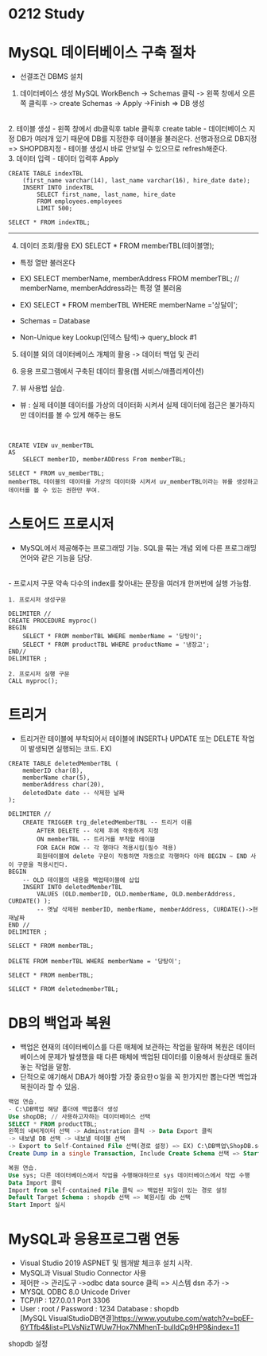 # 0212 Study


# MySQL 데이터베이스 구축 절차
- 선결조건 DBMS 설치
1. 데이터베이스 생성
MySQL WorkBench -> Schemas 클릭 -> 왼쪽 창에서 오른쪽 클릭후 -> create Schemas -> Apply
->Finish => DB 생성
<br>
2. 테이블 생성
- 왼쪽 창에서 db클릭후 table 클릭후 create table
- 데이터베이스 지정
DB가 여러개 있기 때문에 DB를 지정한후 테이블을 불러온다.
선행과정으로 DB지정 => SHOPDB지정
- 테이블 생성시 바로 안보일 수 있으므로 refresh해준다.
<br>
3. 데이터 입력
- 데이터 입력후 Apply

```DB
CREATE TABLE indexTBL
	(first_name varchar(14), last_name varchar(16), hire_date date);
	INSERT INTO indexTBL
		SELECT first_name, last_name, hire_date
		FROM employees.employees
		LIMIT 500;

SELECT * FROM indexTBL;
```
----------------------------
4. 데이터 조회/활용
EX) SELECT * FROM memberTBL(테이블명);
- 특정 열만 불러온다
- EX) SELECT memberName, memberAddress FROM memberTBL; // memberName, memberAddress라는 특정 열 불러옴
- EX) SELECT * FROM memberTBL WHERE memberName ='상달이';
- Schemas = Database 

- Non-Unique key Lookup(인덱스 탐색)-> query_block #1<br>

5. 테이블 외의 데이터베이스 개체의 활용 -> 데이터 백업 및 관리

6. 응용 프로그램에서 구축된 데이터 활용(웹 서비스/애플리케이션)

7. 뷰 사용법 실습.
- 뷰 : 실제 테이블 데이터를 가상의 데이터화 시켜서 실제 데이터에 접근은 불가하지만
데이터를 볼 수 있게 해주는 용도
<br>

```DB
CREATE VIEW uv_memberTBL
AS	
	SELECT memberID, memberADDress From memberTBL;
    
SELECT * FROM uv_memberTBL;
memberTBL 테이블의 데이터를 가상의 데이터화 시켜서 uv_memberTBL이라는 뷰를 생성하고 데이터를 볼 수 있는 권한만 부여.
```

# 스토어드 프로시저
- MySQL에서 제공해주는 프로그래밍 기능. SQL을 묶는 개념 외에 다른 프로그래밍 언어와 같은 기능을 담당.
<br>
- 프로시저 구문 약속
다수의 index를 찾아내는 문장을 여러개 한꺼번에 실행 가능함.

```DB
1. 프로시저 생성구문

DELIMITER // 
CREATE PROCEDURE myproc()
BEGIN
    SELECT * FROM memberTBL WHERE memberName = '당탕이';
    SELECT * FROM productTBL WHERE productName = '냉장고';
END//
DELIMITER ;

2. 프로시저 실행 구문
CALL myproc();
```

# 트리거
- 트리거란 테이블에 부착되어서 테이블에 INSERT나 UPDATE 또는 DELETE 작업이 발생되면 실행되는 코드.
EX)
```DB
CREATE TABLE deletedMemberTBL (
	memberID char(8),
    memberName char(5),
    memberAddress char(20),
    deletedDate date -- 삭제한 날짜
);

DELIMITER // 
	CREATE TRIGGER trg_deletedMemberTBL -- 트리거 이름
		AFTER DELETE -- 삭제 후에 작동하게 지정
		ON memberTBL -- 트리거를 부착할 테이블 
		FOR EACH ROW -- 각 행마다 적용시킴(필수 적용)
        회원테이블에 delete 구문이 작동하면 자동으로 각행마다 아래 BEGIN ~ END 사이 구문을 적용시킨다.
BEGIN
    -- OLD 테이블의 내용을 백업테이블에 삽입
    INSERT INTO deletedMemberTBL
		VALUES (OLD.memberID, OLD.memberName, OLD.memberAddress, CURDATE() ); 
        -- 옛날 삭제된 memberID, memberName, memberAddress, CURDATE()->현재날짜
END //
DELIMITER ;

SELECT * FROM memberTBL;

DELETE FROM memberTBL WHERE memberName = '당탕이';

SELECT * FROM memberTBL;

SELECT * FROM deletedmemberTBL;
```

# DB의 백업과 복원
- 백업은 현재의 데이터베이스를 다른 매체에 보관하는 작업을 말하며 복원은 데이터베이스에 문제가 발생했을 때 다른 매체에 백업된 데이터를 이용해서 원상태로 돌려놓는 작업을 말함.
- 단적으로 얘기해서 DBA가 해야할 가장 중요한ㅇ일을 꼭 한가지만 뽑는다면 백업과 복원이라 할 수 있음.

```SQL
백업 연습.
- C:\DB백업 해당 폴더에 백업폴더 생성
Use shopDB; // 사용하고자하는 데이터베이스 선택
SELECT * FROM productTBL;
왼쪽의 네비게이터 선택 -> Adminstration 클릭 -> Data Export 클릭
-> 내보낼 DB 선택 -> 내보낼 테이블 선택
-> Export to Self-Contained File 선택(경로 설정) => EX) C:\DB백업\ShopDB.sql
Create Dump in a single Transaction, Include Create Schema 선택 => Start Export

복원 연습.
Use sys; 다른 데이터베이스에서 작업을 수행해야하므로 sys 데이터베이스에서 작업 수행
Data Import 클릭
Import from self-contained File 클릭 => 백업된 파일이 있는 경로 설정
Default Target Schema : shopdb 선택 => 복원시킬 db 선택
Start Import 실시
```

# MySQL과 응용프로그램 연동
- Visual Studio 2019  ASPNET 및 웹개발 체크후 설치 시작.
- MySQL과 Visual Studio Connector 사용 
- 제어판 -> 관리도구 ->odbc data source 클릭  => 시스템 dsn 추가 ->
- MYSQL ODBC 8.0 Unicode Driver 
- TCP/IP : 127.0.0.1 Port 3306
- User : root / Password : 1234 Database : shopdb
[MySQL&nbsp;VisualStudioDB연결]https://www.youtube.com/watch?v=bpEF-6YTfb4&list=PLVsNizTWUw7Hox7NMhenT-bulldCp9HP9&index=11<br>

shopdb 설정

